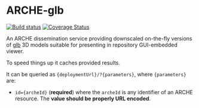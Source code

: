 # ARCHE-glb

[![Build status](https://github.com/acdh-oeaw/arche-glb/actions/workflows/deploy.yaml/badge.svg)](https://github.com/acdh-oeaw/arche-glb/actions/workflows/deploy.yaml)
[![Coverage Status](https://coveralls.io/repos/github/acdh-oeaw/arche-glb/badge.svg?branch=master)](https://coveralls.io/github/acdh-oeaw/arche-glb?branch=master)

An ARCHE dissemination service providing downscaled on-the-fly versions of [glb](https://en.wikipedia.org/wiki/GlTF) 3D models suitable for presenting in repository GUI-embedded viewer.

To speed things up it caches provided results.

It can be queried as `{deploymentUrl}/?{parameters}`, where `{parameters}` are:

* `id={archeId}` (**required**) where the `archeId` is any identifier of an ARCHE resource. The **value should be properly URL encoded**.

